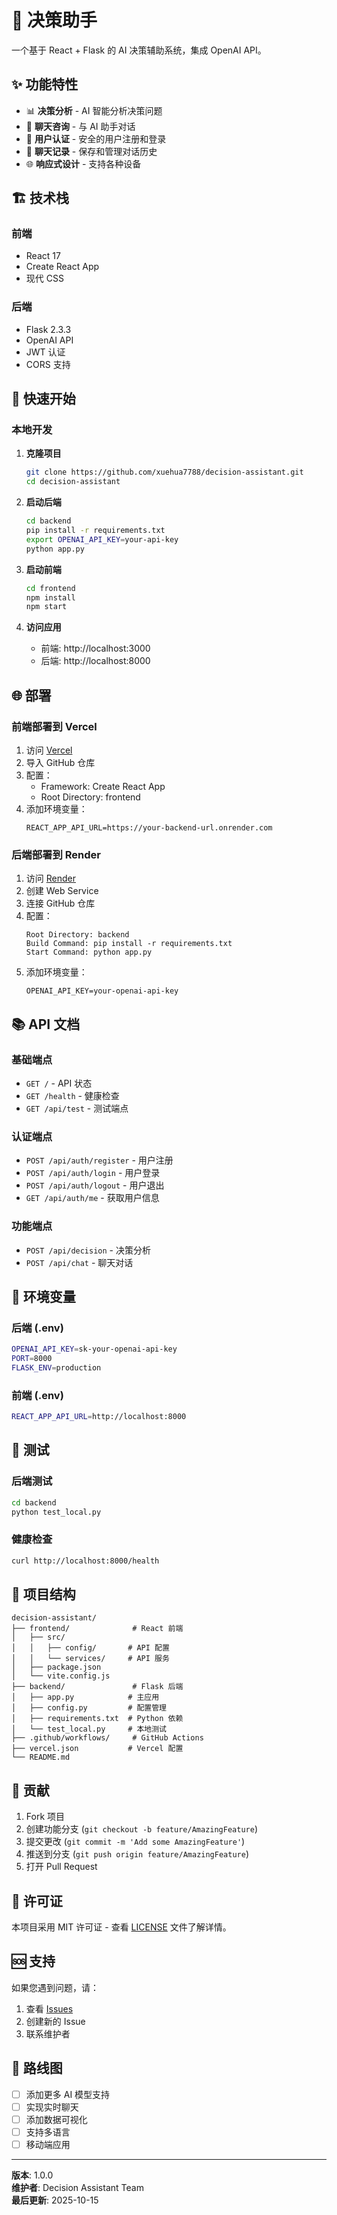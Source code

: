 # 🤖 决策助手

一个基于 React + Flask 的 AI 决策辅助系统，集成 OpenAI API。

## ✨ 功能特性

- 📊 **决策分析** - AI 智能分析决策问题
- 💬 **聊天咨询** - 与 AI 助手对话
- 🔐 **用户认证** - 安全的用户注册和登录
- 📝 **聊天记录** - 保存和管理对话历史
- 🌐 **响应式设计** - 支持各种设备

## 🏗️ 技术栈

### 前端
- React 17
- Create React App
- 现代 CSS

### 后端
- Flask 2.3.3
- OpenAI API
- JWT 认证
- CORS 支持

## 🚀 快速开始

### 本地开发

1. **克隆项目**
   ```bash
   git clone https://github.com/xuehua7788/decision-assistant.git
   cd decision-assistant
   ```

2. **启动后端**
   ```bash
   cd backend
   pip install -r requirements.txt
   export OPENAI_API_KEY=your-api-key
   python app.py
   ```

3. **启动前端**
   ```bash
   cd frontend
   npm install
   npm start
   ```

4. **访问应用**
   - 前端: http://localhost:3000
   - 后端: http://localhost:8000

## 🌐 部署

### 前端部署到 Vercel

1. 访问 [Vercel](https://vercel.com)
2. 导入 GitHub 仓库
3. 配置：
   - Framework: Create React App
   - Root Directory: frontend
4. 添加环境变量：
   ```
   REACT_APP_API_URL=https://your-backend-url.onrender.com
   ```

### 后端部署到 Render

1. 访问 [Render](https://render.com)
2. 创建 Web Service
3. 连接 GitHub 仓库
4. 配置：
   ```
   Root Directory: backend
   Build Command: pip install -r requirements.txt
   Start Command: python app.py
   ```
5. 添加环境变量：
   ```
   OPENAI_API_KEY=your-openai-api-key
   ```

## 📚 API 文档

### 基础端点
- `GET /` - API 状态
- `GET /health` - 健康检查
- `GET /api/test` - 测试端点

### 认证端点
- `POST /api/auth/register` - 用户注册
- `POST /api/auth/login` - 用户登录
- `POST /api/auth/logout` - 用户退出
- `GET /api/auth/me` - 获取用户信息

### 功能端点
- `POST /api/decision` - 决策分析
- `POST /api/chat` - 聊天对话

## 🔧 环境变量

### 后端 (.env)
```bash
OPENAI_API_KEY=sk-your-openai-api-key
PORT=8000
FLASK_ENV=production
```

### 前端 (.env)
```bash
REACT_APP_API_URL=http://localhost:8000
```

## 🧪 测试

### 后端测试
```bash
cd backend
python test_local.py
```

### 健康检查
```bash
curl http://localhost:8000/health
```

## 📁 项目结构

```
decision-assistant/
├── frontend/              # React 前端
│   ├── src/
│   │   ├── config/       # API 配置
│   │   └── services/     # API 服务
│   ├── package.json
│   └── vite.config.js
├── backend/               # Flask 后端
│   ├── app.py            # 主应用
│   ├── config.py         # 配置管理
│   ├── requirements.txt  # Python 依赖
│   └── test_local.py     # 本地测试
├── .github/workflows/     # GitHub Actions
├── vercel.json           # Vercel 配置
└── README.md
```

## 🤝 贡献

1. Fork 项目
2. 创建功能分支 (`git checkout -b feature/AmazingFeature`)
3. 提交更改 (`git commit -m 'Add some AmazingFeature'`)
4. 推送到分支 (`git push origin feature/AmazingFeature`)
5. 打开 Pull Request

## 📄 许可证

本项目采用 MIT 许可证 - 查看 [LICENSE](LICENSE) 文件了解详情。

## 🆘 支持

如果您遇到问题，请：

1. 查看 [Issues](https://github.com/xuehua7788/decision-assistant/issues)
2. 创建新的 Issue
3. 联系维护者

## 🎯 路线图

- [ ] 添加更多 AI 模型支持
- [ ] 实现实时聊天
- [ ] 添加数据可视化
- [ ] 支持多语言
- [ ] 移动端应用

---

**版本**: 1.0.0  
**维护者**: Decision Assistant Team  
**最后更新**: 2025-10-15